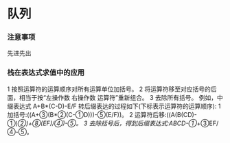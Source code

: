 # 队列
### 注意事项
先进先出

### 栈在表达式求值中的应用
1 按照运算符的运算顺序对所有运算单位加括号。
2 将运算符移至对应括号的后面，相当于按“左操作数 右操作数 运算符”重新组合。
3 去除所有括号。
例如，中缀表达式 A+B*(C-D)-E/F 转后缀表达的过程如下(下标表示运算符的运算顺序):
1 加括号:((A+③(B*②(C-①D)))-⑤(E/F))。
2 运算符后移:((A(B(CD)-①)*②)+⑧(EF)/④)-⑤。
3 去除括号后，得到后缀表达式:ABCD-①*+③EF/④-⑤。